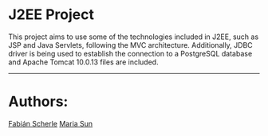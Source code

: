# J2EE Project

This project aims to use some of the technologies included in J2EE, such as JSP and Java Servlets, following the MVC architecture. 
Additionally, JDBC driver is being used to establish the connection to a PostgreSQL database and Apache Tomcat 10.0.13 files are included.

----------------------------------------
# Authors:
[Fabián Scherle](https://github.com/fabbo-repo)
[Maria Sun](https://github.com/Wyuuri)
